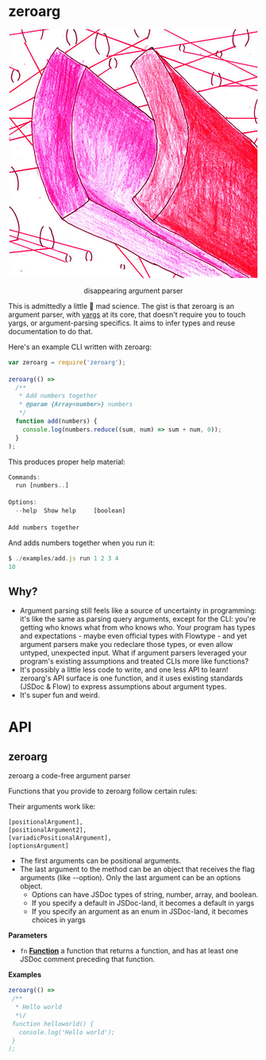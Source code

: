 # zeroarg

<p align="center">
  <img src="./.github/logo.jpg" width="500" />
</p>

<p align="center">
  disappearing argument parser
</p>

This is admittedly a little :microscope: mad science. The gist is that zeroarg
is an argument parser, with [yargs](https://github.com/yargs/yargs) at its
core, that doesn't require you to touch yargs, or argument-parsing specifics.
It aims to infer types and reuse documentation to do that.

Here's an example CLI written with zeroarg:

```js
var zeroarg = require('zeroarg');

zeroarg(() =>
  /**
   * Add numbers together
   * @param {Array<number>} numbers
   */
  function add(numbers) {
    console.log(numbers.reduce((sum, num) => sum + num, 0));
  }
);
```

This produces proper help material:

```js
Commands:
  run [numbers..]

Options:
  --help  Show help     [boolean]

Add numbers together
```

And adds numbers together when you run it:

```js
$ ./examples/add.js run 1 2 3 4
10
```

## Why?

-   Argument parsing still feels like a source of uncertainty in programming: it's like
    the same as parsing query arguments, except for the CLI: you're getting who knows what
    from who knows who. Your program has types and expectations - maybe even official types
    with Flowtype - and yet argument parsers make you redeclare those types, or even
    allow untyped, unexpected input. What if argument parsers leveraged your program's
    existing assumptions and treated CLIs more like functions?
-   It's possibly a little less code to write, and one less API to learn! zeroarg's
    API surface is one function, and it uses existing standards (JSDoc & Flow)
    to express assumptions about argument types.
-   It's super fun and weird.

# API

<!-- Generated by documentation.js. Update this documentation by updating the source code. -->

## zeroarg

zeroarg a code-free argument parser

Functions that you provide to zeroarg follow certain rules:

Their arguments work like:

    [positionalArgument],
    [positionalArgument2],
    [variadicPositionalArgument],
    [optionsArgument]

-   The first arguments can be positional arguments.
-   The last argument to the method can be an object that receives the
    flag arguments (like --option). Only the last argument can be an options
    object.
    -   Options can have JSDoc types of string, number, array, and boolean.
    -   If you specify a default in JSDoc-land, it becomes a default in yargs
    -   If you specify an argument as an enum in JSDoc-land, it becomes choices in yargs

**Parameters**

-   `fn` **[Function](https://developer.mozilla.org/en-US/docs/Web/JavaScript/Reference/Statements/function)** a function that returns a function, and has at least
    one JSDoc comment preceding that function.

**Examples**

```javascript
zeroarg(() =>
 /**
  * Hello world
  *\/
 function helloworld() {
   console.log('Hello world');
 }
);
```
